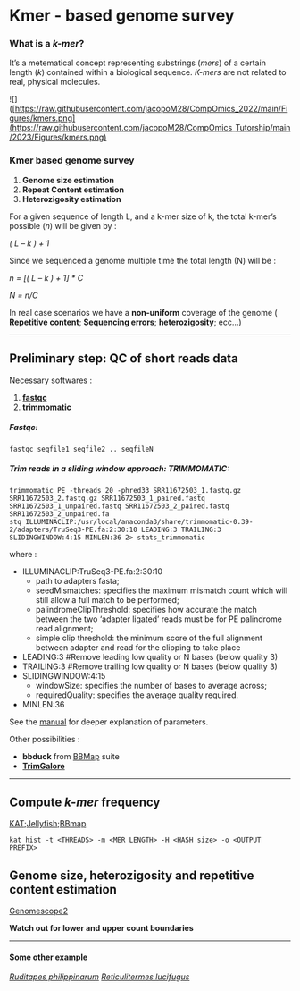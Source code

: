 Kmer - based genome survey
================

### What is a *k-mer*?

It’s a metematical concept representing substrings (*mers*) of a certain
length (*k*) contained within a biological sequence. *K-mers* are not
related to real, physical molecules.

![]([https://raw.githubusercontent.com/jacopoM28/CompOmics_2022/main/Figures/kmers.png](https://raw.githubusercontent.com/jacopoM28/CompOmics_Tutorship/main/2023/Figures/kmers.png)

### Kmer based genome survey

1.  **Genome size estimation**
2.  **Repeat Content estimation**
3.  **Heterozigosity estimation**

For a given sequence of length L, and a k-mer size of k, the total k-mer’s possible (*n*) will be given by :

*( L – k ) + 1*

Since we sequenced a genome multiple time the total length (N) will be :

*n = [( L – k ) + 1] * C*

*N = n/C*  

In real case scenarios we have a **non-uniform** coverage of
the genome ( **Repetitive content**; **Sequencing errors**;
**heterozigosity**; ecc…)

-----

## Preliminary step: QC of short reads data

Necessary softwares :

1.  **[fastqc](https://www.bioinformatics.babraham.ac.uk/projects/fastqc/)**
2.  **[trimmomatic](http://www.usadellab.org/cms/?page=trimmomatic)**

##### Fastqc:

    fastqc seqfile1 seqfile2 .. seqfileN

##### Trim reads in a sliding window approach: **TRIMMOMATIC**:

    trimmomatic PE -threads 20 -phred33 SRR11672503_1.fastq.gz SRR11672503_2.fastq.gz SRR11672503_1_paired.fastq SRR11672503_1_unpaired.fastq SRR11672503_2_paired.fastq SRR11672503_2_unpaired.fa
    stq ILLUMINACLIP:/usr/local/anaconda3/share/trimmomatic-0.39-2/adapters/TruSeq3-PE.fa:2:30:10 LEADING:3 TRAILING:3 SLIDINGWINDOW:4:15 MINLEN:36 2> stats_trimmomatic

where :

  - ILLUMINACLIP:TruSeq3-PE.fa:2:30:10
      - path to adapters fasta;
      - seedMismatches: specifies the maximum mismatch count which will
        still allow a full match to be performed;
      - palindromeClipThreshold: specifies how accurate the match
        between the two ‘adapter ligated’ reads must be for PE
        palindrome read alignment;
      - simple clip threshold: the minimum score of the full alignment
        between adapter and read for the clipping to take place
  - LEADING:3 \#Remove leading low quality or N bases (below quality 3)
  - TRAILING:3 \#Remove trailing low quality or N bases (below quality
    3)
  - SLIDINGWINDOW:4:15
      - windowSize: specifies the number of bases to average across;
      - requiredQuality: specifies the average quality required.
  - MINLEN:36

See the
[manual](http://www.usadellab.org/cms/uploads/supplementary/Trimmomatic/TrimmomaticManual_V0.32.pdf)
for deeper explanation of parameters.

Other possibilities :

  - **bbduck** from [BBMap](https://sourceforge.net/projects/bbmap/)
    suite
  - **[TrimGalore](https://www.bioinformatics.babraham.ac.uk/projects/trim_galore/)**

-----

## Compute *k-mer* frequency

[KAT](https://kat.readthedocs.io/en/latest/index.html);[Jellyfish](https://github.com/gmarcais/Jellyfish);[BBmap](https://sourceforge.net/projects/bbmap/)

    kat hist -t <THREADS> -m <MER LENGTH> -H <HASH size> -o <OUTPUT PREFIX>

## Genome size, heterozigosity and repetitive content estimation

[Genomescope2](http://qb.cshl.edu/genomescope/genomescope2.0/)

**Watch out for lower and upper count boundaries**

-----

#### Some other example

[*Ruditapes philippinarum*](<https://raw.githubusercontent.com/jacopoM28/CompOmics_2022/main/3_KmerBased_GenomeSurvey/Data/Rphil_kmer27.png>)
[*Reticulitermes lucifugus*](https://raw.githubusercontent.com/jacopoM28/CompOmics_2022/main/3_KmerBased_GenomeSurvey/Data/Rluc.kmc_30_Genomescope.png)
